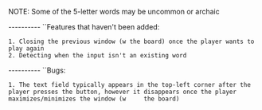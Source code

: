 
NOTE: Some of the 5-letter words may be uncommon or archaic

---------- ``Features that haven't been added:

	1. Closing the previous window (w the board) once the player wants to play again
	2. Detecting when the input isn't an existing word

---------- ``Bugs:

	1. The text field typically appears in the top-left corner after the player presses the button, however it disappears once the player maximizes/minimizes the window (w 	the board)
